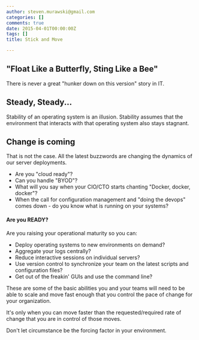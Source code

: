 ```yaml
---
author: steven.murawski@gmail.com
categories: []
comments: true
date: 2015-04-01T00:00:00Z
tags: []
title: Stick and Move

---
```


## "Float Like a Butterfly, Sting Like a Bee"





There is never a great "hunker down on this version" story in IT.




## Steady, Steady...





Stability of an operating system is an illusion.  Stability assumes that the environment that interacts with that operating system also stays stagnant.  




## Change is coming





That is not the case.  All the latest buzzwords are changing the dynamics of our server deployments.  




*   Are you "cloud ready"?  
*   Can you handle "BYOD"?  
*   What will you say when your CIO/CTO starts chanting "Docker, docker, docker"? 
*   When the call for configuration management and "doing the devops" comes down - do you know what is running on your systems?



#### Are you READY?





Are you raising your operational maturity so you can:




*   Deploy operating systems to new environments on demand?
*   Aggregate your logs centrally?
*   Reduce interactive sessions on individual servers?
*   Use version control to synchronize your team on the latest scripts and configuration files?
*   Get out of the freakin' GUIs and use the command line?



These are some of the basic abilities you and your teams will need to be able to scale and move fast enough that you control the pace of change for your organization.  




It's only when you can move faster than the requested/required rate of change that you are in control of those moves.




Don't let circumstance be the forcing factor in your environment.

